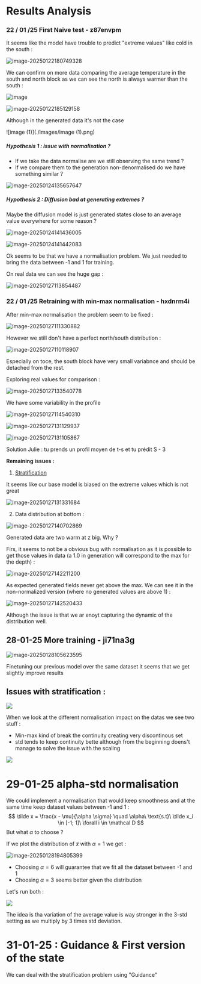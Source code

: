 # Results Analysis 



### 22 / 01 /25  First Naive test - z87envpm

It seems like the model have trouble to predict "extreme values" like cold in the south : 

![image-20250122180749328](./images/image-20250122180749328.png)

We can confirm on more data comparing the average temperature in the south and north block as we can see the north is always warmer than the south : 

![image](./images/image.png)



![image-20250122185129158](./images/image-20250122185129158.png)

Although in the generated data it's not the case 

![image (1)](./images/image (1).png)

##### Hypothesis 1 : issue with normalisation ? 

- If we take the data normalise are we still observing the same trend ? 
- If we compare them to the generation non-denormalised do we have something similar ? 





![image-20250124135657647](./images/image-20250124135657647.png)

##### Hypothesis 2 : Diffusion bad at generating extremes ? 

Maybe the diffusion model is just generated states close to an average value everywhere for some reason ? 

![image-20250124141436005](./images/image-20250124141436005.png)

![image-20250124141442083](./images/image-20250124141442083.png)

Ok seems to be that we have a normalisation problem. We just needed to bring the data between -1 and 1 for training. 

On real data we can see the huge gap : 

![image-20250127113854487](./images/image-20250127113854487.png)

### 22 / 01 /25  Retraining with min-max normalisation - hxdnrm4i

After min-max normalisation the problem seem to be fixed : 

![image-20250127111330882](./images/image-20250127111330882.png)

However we still don't have a perfect north/south distribution :

![image-20250127110118907](./images/image-20250127110118907.png)

Especially on toce, the south block have very small variabnce and should be detached from the rest. 

Exploring real values for comparison : 

![image-20250127133540778](./images/image-20250127133540778.png)

We have some variability in the profile

![image-20250127114540310](./images/image-20250127114540310.png)

![image-20250127131129937](./images/image-20250127131129937.png)

![image-20250127131105867](./images/image-20250127131105867.png)

Solution Julie : tu prends un profil moyen de t-s et tu prédit S - 3

**Remaining issues :**

1.  <u>Stratification</u>

It seems like our base model is biased on the extreme values which is not great

![image-20250127131331684](./images/image-20250127131331684.png)

2. Data distribution at bottom : 

![image-20250127140702869](./images/image-20250127140702869.png)

 Generated data are two warm at z big. Why ? 

Firs, it seems to not be a obvious bug with normalisation as it is possible to get those values in data (a 1.0 in generation will correspond to the max for the depth) : 

![image-20250127142211200](./images/image-20250127142211200.png)

As expected generated fields never get above the max. We can see it in the non-normalized version (where no generated values are above 1) : 

![image-20250127142520433](./images/image-20250127142520433.png)



Although the issue is that we ar enoyt capturing the dynamic of the distribution well. 

## 28-01-25 More training - ji71na3g 

![image-20250128105623595](./images/image-20250128105623595.png)

Finetuning our previous model over the same dataset it seems that we get slightly improve results

## Issues with stratification : 

![](./images/Zonal-integral-models.png)

When we look at the different normalisation impact on the datas we see two stuff : 

- Min-max kind of break the continuity creating very discontinous set
- std tends to keep continuity bette although from the beginning doens't manage to solve the issue with the scaling

![](./images/Normalisations-compare.png)



# 29-01-25 alpha-std normalisation 



We could implement a normalisation that would keep smoothness and at the same time keep dataset values between -1 and 1 : 
$$
\tilde x = \frac{x - \mu}{\alpha \sigma}  \quad \alpha\ \text{s.t}\ \tilde x_i \in [-1; 1]\ \forall i \in \mathcal D
$$
But what $\alpha$ to choose ? 

If we plot the distribution of $\tilde x$ with $\alpha = 1$ we get : 

![image-20250128194805399](./images/image-20250128194805399.png)

- Choosing $\alpha=6$ will guarantee that we fit all the dataset between -1 and 1 
- Choosing $\alpha = 3$ seems better given the distribution

Let's run both : 

![](images/figures-std.png)

The idea is tha variation of the average value is way stronger in the 3-std setting as we multiply by 3 times std deviation. 

# 31-01-25 : Guidance & First version of the state 



We can deal with the stratification problem using "Guidance" 







